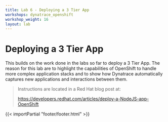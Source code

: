 ```yaml
---
title: Lab 6 - Deploying a 3 Tier App
workshops: dynatrace_openshift
workshop_weight: 16
layout: lab
---
```


# Deploying a 3 Tier App

This builds on the work done in the labs so far to deploy a 3 Tier App. The reason for this lab are to highlight the capabilities of OpenShift to handle more complex application stacks and to show how Dynatrace automatically captures new applications and interactions between them.

<blockquote>
Instructions are located in a Red Hat blog post at:
<p>
<a href>https://developers.redhat.com/articles/deploy-a-NodeJS-app-OpenShift</a><br/>
</p>
</blockquote>

{{< importPartial "footer/footer.html" >}}
